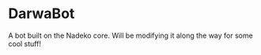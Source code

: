 # DarwaBot

A bot built on the Nadeko core. Will be modifying it along the way for some cool stuff!
